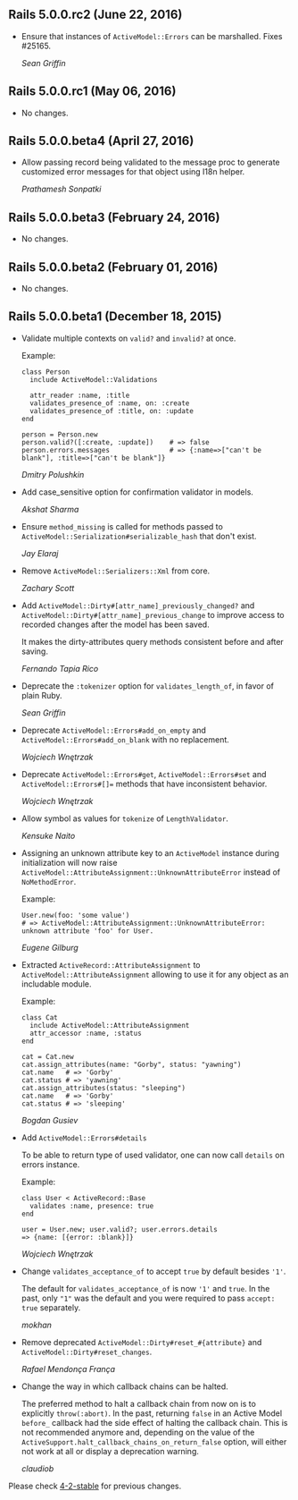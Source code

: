 ## Rails 5.0.0.rc2 (June 22, 2016) ##

*   Ensure that instances of `ActiveModel::Errors` can be marshalled.
    Fixes #25165.

    *Sean Griffin*

## Rails 5.0.0.rc1 (May 06, 2016) ##

*   No changes.


## Rails 5.0.0.beta4 (April 27, 2016) ##

*   Allow passing record being validated to the message proc to generate
    customized error messages for that object using I18n helper.

    *Prathamesh Sonpatki*

## Rails 5.0.0.beta3 (February 24, 2016) ##

*   No changes.


## Rails 5.0.0.beta2 (February 01, 2016) ##

*   No changes.


## Rails 5.0.0.beta1 (December 18, 2015) ##

*   Validate multiple contexts on `valid?` and `invalid?` at once.

    Example:

        class Person
          include ActiveModel::Validations

          attr_reader :name, :title
          validates_presence_of :name, on: :create
          validates_presence_of :title, on: :update
        end

        person = Person.new
        person.valid?([:create, :update])    # => false
        person.errors.messages               # => {:name=>["can't be blank"], :title=>["can't be blank"]}

    *Dmitry Polushkin*

*   Add case_sensitive option for confirmation validator in models.

    *Akshat Sharma*

*   Ensure `method_missing` is called for methods passed to
    `ActiveModel::Serialization#serializable_hash` that don't exist.

    *Jay Elaraj*

*   Remove `ActiveModel::Serializers::Xml` from core.

    *Zachary Scott*

*   Add `ActiveModel::Dirty#[attr_name]_previously_changed?` and
    `ActiveModel::Dirty#[attr_name]_previous_change` to improve access
    to recorded changes after the model has been saved.

    It makes the dirty-attributes query methods consistent before and after
    saving.

    *Fernando Tapia Rico*

*   Deprecate the `:tokenizer` option for `validates_length_of`, in favor of
    plain Ruby.

    *Sean Griffin*

*   Deprecate `ActiveModel::Errors#add_on_empty` and `ActiveModel::Errors#add_on_blank`
    with no replacement.

    *Wojciech Wnętrzak*

*   Deprecate `ActiveModel::Errors#get`, `ActiveModel::Errors#set` and
    `ActiveModel::Errors#[]=` methods that have inconsistent behavior.

    *Wojciech Wnętrzak*

*   Allow symbol as values for `tokenize` of `LengthValidator`.

    *Kensuke Naito*

*   Assigning an unknown attribute key to an `ActiveModel` instance during initialization
    will now raise `ActiveModel::AttributeAssignment::UnknownAttributeError` instead of
    `NoMethodError`.

    Example:

        User.new(foo: 'some value')
        # => ActiveModel::AttributeAssignment::UnknownAttributeError: unknown attribute 'foo' for User.

    *Eugene Gilburg*

*   Extracted `ActiveRecord::AttributeAssignment` to `ActiveModel::AttributeAssignment`
    allowing to use it for any object as an includable module.

    Example:

        class Cat
          include ActiveModel::AttributeAssignment
          attr_accessor :name, :status
        end

        cat = Cat.new
        cat.assign_attributes(name: "Gorby", status: "yawning")
        cat.name   # => 'Gorby'
        cat.status # => 'yawning'
        cat.assign_attributes(status: "sleeping")
        cat.name   # => 'Gorby'
        cat.status # => 'sleeping'

    *Bogdan Gusiev*

*   Add `ActiveModel::Errors#details`

    To be able to return type of used validator, one can now call `details`
    on errors instance.

    Example:

        class User < ActiveRecord::Base
          validates :name, presence: true
        end

        user = User.new; user.valid?; user.errors.details
        => {name: [{error: :blank}]}

    *Wojciech Wnętrzak*

*   Change `validates_acceptance_of` to accept `true` by default besides `'1'`.

    The default for `validates_acceptance_of` is now `'1'` and `true`.
    In the past, only `"1"` was the default and you were required to pass
    `accept: true` separately.

    *mokhan*

*   Remove deprecated `ActiveModel::Dirty#reset_#{attribute}` and
    `ActiveModel::Dirty#reset_changes`.

    *Rafael Mendonça França*

*   Change the way in which callback chains can be halted.

    The preferred method to halt a callback chain from now on is to explicitly
    `throw(:abort)`.
    In the past, returning `false` in an Active Model `before_` callback had
    the side effect of halting the callback chain.
    This is not recommended anymore and, depending on the value of the
    `ActiveSupport.halt_callback_chains_on_return_false` option, will
    either not work at all or display a deprecation warning.

    *claudiob*

Please check [4-2-stable](https://github.com/rails/rails/blob/4-2-stable/activemodel/CHANGELOG.md) for previous changes.
